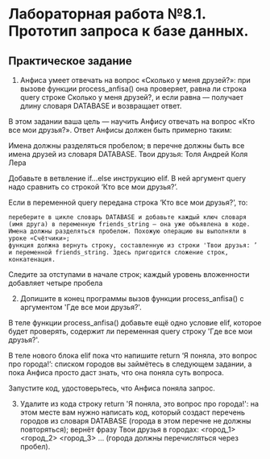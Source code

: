# Лабораторная работа №8.1. Прототип запроса к базе данных.

## Практическое задание

1.    Анфиса умеет отвечать на вопрос «Сколько у меня друзей?»: при вызове функции process_anfisa() она проверяет, равна ли строка query строке Сколько у меня друзей?, и если равна — получает длину словаря DATABASE и возвращает ответ.

В этом задании ваша цель — научить Анфису отвечать на вопрос «Кто все мои друзья?». Ответ Анфисы должен быть примерно таким:

 Имена должны разделяться пробелом; 
 в перечне должны быть все имена друзей из словаря DATABASE.
Твои друзья: Толя Андрей Коля Лера

Добавьте в ветвление if...else инструкцию elif. В ней аргумент query надо сравнить со строкой ‘Кто все мои друзья?’.

Если в переменной query передана строка ‘Кто все мои друзья?’, то:

    переберите в цикле словарь DATABASE и добавьте каждый ключ словаря (имя друга) в переменную friends_string — она уже объявлена в коде. Имена должны разделяться пробелом. Похожую операцию вы выполняли в уроке «Счётчики»;
    функция должна вернуть строку, составленную из строки 'Твои друзья: ’ и переменной friends_string. Здесь пригодится сложение строк, конкатенация.

Следите за отступами в начале строк; каждый уровень вложенности добавляет четыре пробела
  
2.  Допишите в конец программы вызов функции process_anfisa() с аргументом 'Где все мои друзья?'.

В теле функции process_anfisa() добавьте ещё одно условие elif, которое будет проверять, содержит ли переменная query строку 'Где все мои друзья?'.

В теле нового блока elif пока что напишите return ‘Я поняла, это вопрос про города!’: списком городов вы займётесь в следующем задании, а пока Анфиса просто даст знать, что она поняла суть вопроса.

Запустите код, удостоверьтесь, что Анфиса поняла запрос.


3. Удалите из кода строку return 'Я поняла, это вопрос про города!': на этом месте вам нужно написать код, который создаст перечень городов из словаря DATABASE (города в этом перечне не должны повторяться); вернёт фразу Твои друзья в городах: <город_1> <город_2> <город_3> … (города должны перечисляться через пробел).

